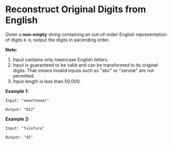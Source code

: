 # Reconstruct Original Digits from English

Given a **non-empty** string containing an out-of-order English representation of digits `0-9`, output the digits in ascending order.

**Note:**

1. Input contains only lowercase English letters.
2. Input is guaranteed to be valid and can be transformed to its original digits. That means invalid inputs such as "abc" or "zerone" are not permitted.
3. Input length is less than 50,000.

**Example 1:**

```pseudo
Input: "owoztneoer"

Output: "012"
```

**Example 2:**

```pseudo
Input: "fviefuro"

Output: "45"
```
